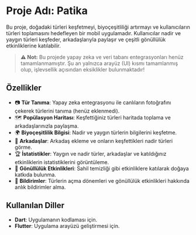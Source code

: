 # Proje Adı: Patika

Bu proje, doğadaki türleri keşfetmeyi, biyoçeşitliliği artırmayı ve kullanıcıların türleri toplamasını hedefleyen bir mobil uygulamadır. Kullanıcılar nadir ve yaygın türleri keşfeder, arkadaşlarıyla paylaşır ve çeşitli gönüllülük etkinliklerine katılabilir.

> **⚠️ Not:** Bu projede yapay zeka ve veri tabanı entegrasyonları henüz tamamlanmamıştır. Şu an yalnızca arayüz (UI) kısmı tamamlanmış olup, işlevsellik açısından eksiklikler bulunmaktadır!

## Özellikler

- 📷 **Tür Tanıma**: Yapay zeka entegrasyonu ile canlıların fotoğrafını çekerek türlerini tanıma (henüz eklenmedi).
- 🗺️ **Popülasyon Haritası**: Keşfettiğiniz türleri haritada toplama ve arkadaşlarınızla paylaşma.
- 🌍 **Biyoçeşitlilik Bilgisi**: Nadir ve yaygın türlerin bilgilerini keşfetme.
- 👥 **Arkadaşlar**: Arkadaş ekleme ve onların keşfettikleri nadir türleri görme.
- 🏆 **İstatistikler**: Yaygın ve nadir türler, arkadaşlar ve katıldığınız etkinliklerin istatistiklerini görüntüleme.
- 🎉 **Gönüllülük Etkinlikleri**: Sahil temizliği gibi etkinliklere katılarak doğaya katkıda bulunma.
- 🔔 **Bildirimler**: Türlerin açma dönemleri ve gönüllülük etkinlikleri hakkında anlık bildirimler alma.

## Kullanılan Diller

- **Dart**: Uygulamanın kodlaması için.
- **Flutter**: Uygulama arayüzü geliştirmesi için.



